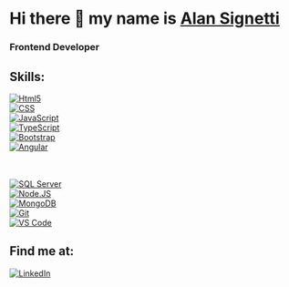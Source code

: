 # Hi there 👋 my name is [Alan Signetti](https://alansignetti.com/)
### Frontend Developer


## Skills:


[![Html5](https://img.shields.io/badge/HTML5-E34F26?style=for-the-badge&logo=html5&logoColor=white)]()
<br>
[![CSS](https://img.shields.io/badge/CSS-2965f1?&style=for-the-badge&logo=css3&logoColor=white)]()
<br>
[![JavaScript](https://img.shields.io/badge/JavaScript-F7DF1E?style=for-the-badge&logo=javascript&logoColor=black)]() 
<br>
[![TypeScript](https://img.shields.io/badge/TypeScript-007ACC?style=for-the-badge&logo=typescript&logoColor=white)]() 
<br>
[![Bootstrap](https://img.shields.io/badge/Bootstrap-7b1eec?style=for-the-badge&logo=bootstrap&logoColor=white)]()
<br>
[![Angular](https://img.shields.io/badge/Angular-DD0331?style=for-the-badge&logo=angular&logoColor=white)]()

<br><br>
[![SQL Server](https://img.shields.io/badge/Microsoft_SQL_Server-CC2927?style=for-the-badge&logo=microsoft-sql-server&logoColor=white)]()
<br>
[![Node.JS](https://img.shields.io/badge/Node.JS-339933?style=for-the-badge&logo=node.js&logoColor=white)]()
<br>
[![MongoDB](https://img.shields.io/badge/MongoDB-47A248?style=for-the-badge&logo=mongodb&logoColor=white)]()
<br>
[![Git](https://img.shields.io/badge/GIT-E44C30?style=for-the-badge&logo=git&logoColor=white)]()
<br>
[![VS Code](https://img.shields.io/badge/Visual_Studio_Code-0078D4?style=for-the-badge&logo=visual%20studio%20code&logoColor=white)]()
<br>

## Find me at:
[![LinkedIn](https://img.shields.io/badge/LinkedIn-Alan_Signetti-0077B5?style=for-the-badge&logo=linkedin&logoColor=white&labelColor=101010)](https://www.linkedin.com/in/alan-signetti-demand/)
